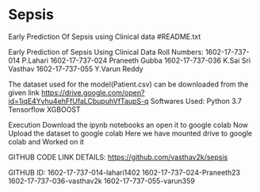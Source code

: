 # Sepsis
Early Prediction Of Sepsis using Clinical data
#README.txt

Early Prediction of Sepsis Using Clinical Data
Roll Numbers:
1602-17-737-014 P.Lahari
1602-17-737-024 Praneeth Gubba
1602-17-737-036 K.Sai Sri Vasthav
1602-17-737-055 Y.Varun Reddy


The dataset used for the model(Patient.csv) can be downloaded from the given link
	https://drive.google.com/open?id=1iqE4Yvhu4ehFfUfaLCbupuhVfTaupS-q
Softwares Used:
Python 3.7
Tensorflow
XGBOOST

Execution
Download the ipynb notebooks an open it to google colab
Now Upload the dataset to google colab
Here we have mounted drive to google colab and Worked on it

GITHUB CODE LINK DETAILS:
https://github.com/vasthav2k/sepsis

GITHUB ID:
1602-17-737-014-lahari1402
1602-17-737-024-Praneeth23
1602-17-737-036-vasthav2k
1602-17-737-055-varun359


